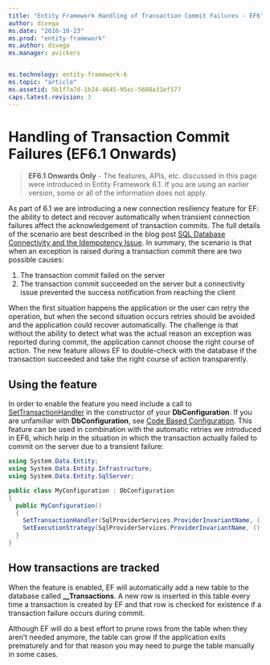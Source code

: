```yaml
---
title: "Entity Framework Handling of Transaction Commit Failures - EF6"
author: divega
ms.date: "2016-10-23"
ms.prod: "entity-framework"
ms.author: divega
ms.manager: avickers


ms.technology: entity-framework-6
ms.topic: "article"
ms.assetid: 5b1f7a7d-1b24-4645-95ec-5608a31ef577
caps.latest.revision: 3
---
```

# Handling of Transaction Commit Failures (EF6.1 Onwards)
> **EF6.1 Onwards Only** - The features, APIs, etc. discussed in this page were introduced in Entity Framework 6.1. If you are using an earlier version, some or all of the information does not apply.  

As part of 6.1 we are introducing a new connection resiliency feature for EF: the ability to detect and recover automatically when transient connection failures affect the acknowledgement of transaction commits. The full details of the scenario are best described in the blog post [SQL Database Connectivity and the Idempotency Issue](http://blogs.msdn.com/b/adonet/archive/2013/03/11/sql-database-connectivity-and-the-idempotency-issue.aspx).  In summary, the scenario is that when an exception is raised during a transaction commit there are two possible causes:  

1. The transaction commit failed on the server
2. The transaction commit succeeded on the server but a connectivity issue prevented the success notification from reaching the client  

When the first situation happens the application or the user can retry the operation, but when the second situation occurs retries should be avoided and the application could recover automatically. The challenge is that without the ability to detect what was the actual reason an exception was reported during commit, the application cannot choose the right course of action. The new feature allows EF to double-check with the database if the transaction succeeded and take the right course of action transparently.  

## Using the feature  

In order to enable the feature you need include a call to [SetTransactionHandler](https://msdn.microsoft.com/library/system.data.entity.dbconfiguration.setdefaulttransactionhandler.aspx) in the constructor of your **DbConfiguration**. If you are unfamiliar with **DbConfiguration**, see [Code Based Configuration](~/ef6/advanced/configuration/code-based-configuration-ef6-onwards.md). This feature can be used in combination with the automatic retries we introduced in EF6, which help in the situation in which the transaction actually failed to commit on the server due to a transient failure:  

``` csharp
using System.Data.Entity;
using System.Data.Entity.Infrastructure;
using System.Data.Entity.SqlServer;

public class MyConfiguration : DbConfiguration  
{
  public MyConfiguration()  
  {  
    SetTransactionHandler(SqlProviderServices.ProviderInvariantName, () => new CommitFailureHandler());  
    SetExecutionStrategy(SqlProviderServices.ProviderInvariantName, () => new SqlAzureExecutionStrategy());  
  }  
}
```  

## How transactions are tracked  

When the feature is enabled, EF will automatically add a new table to the database called **__Transactions**. A new row is inserted in this table every time a transaction is created by EF and that row is checked for existence if a transaction failure occurs during commit.  

Although EF will do a best effort to prune rows from the table when they aren’t needed anymore, the table can grow if the application exits prematurely and for that reason you may need to purge the table manually in some cases.  
